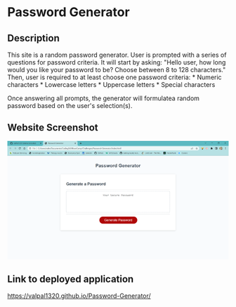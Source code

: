 # Password Generator 

## Description
This site is a random password generator. User is prompted with a series of questions for password criteria.
It will start by asking: "Hello user, how long would you like your password to be? Choose between 8 to 128 characters."
Then, user is required to at least choose one password criteria:
    * Numeric characters
    * Lowercase letters
    * Uppercase letters
    * Special characters

Once answering all prompts, the generator will formulatea random password based on the user's selection(s).

## Website Screenshot
<img src = "Password-Generator-screenshot.PNG">

## Link to deployed application
https://valpal1320.github.io/Password-Generator/
